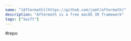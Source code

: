 ```yaml
---
name: "[Aftermath](https://github.com/jamf/aftermath)"
description: "Aftermath is a free macOS IR framework"
tags: ["Swift"]
---
```

#repo